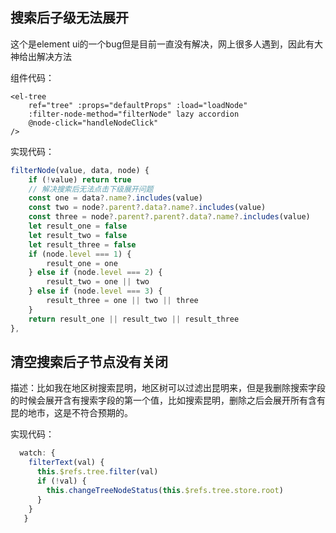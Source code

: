 ## 搜索后子级无法展开

这个是element ui的一个bug但是目前一直没有解决，网上很多人遇到，因此有大神给出解决方法

组件代码：

```vue
<el-tree
    ref="tree" :props="defaultProps" :load="loadNode"
    :filter-node-method="filterNode" lazy accordion
    @node-click="handleNodeClick"
/>
```

实现代码：

```js
filterNode(value, data, node) {
    if (!value) return true
    // 解决搜索后无法点击下级展开问题
    const one = data?.name?.includes(value)
    const two = node?.parent?.data?.name?.includes(value)
    const three = node?.parent?.parent?.data?.name?.includes(value)
    let result_one = false
    let result_two = false
    let result_three = false
    if (node.level === 1) {
        result_one = one
    } else if (node.level === 2) {
        result_two = one || two
    } else if (node.level === 3) {
        result_three = one || two || three
    }
    return result_one || result_two || result_three
},
```

## 清空搜索后子节点没有关闭

描述：比如我在地区树搜索昆明，地区树可以过滤出昆明来，但是我删除搜索字段的时候会展开含有搜索字段的第一个值，比如搜索昆明，删除之后会展开所有含有昆的地市，这是不符合预期的。

实现代码：

```js
  watch: {
    filterText(val) {
      this.$refs.tree.filter(val)
      if (!val) {
        this.changeTreeNodeStatus(this.$refs.tree.store.root)
      }
    }
   }
```

